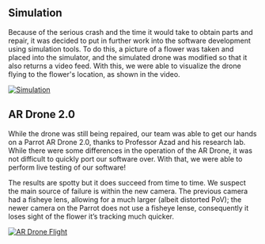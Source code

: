 ## Simulation 

Because of the serious crash and the time it would take to obtain parts and repair, it was decided to put in further work into the software development using simulation tools. To do this, a picture of a flower was taken and placed into the simulator, and the simulated drone was modified so that it also returns a video feed. With this, we were able to visualize the drone flying to the flower's location, as shown in the video. 

[![Simulation](https://i.imgur.com/2oZpjr3.png)](https://drive.google.com/file/d/1zzWixBFfFzt0fJUocoVNTEfiuGfRfddN/view?usp=sharing "Simulation")

## AR Drone 2.0
While the drone was still being repaired, our team was able to get our hands on a Parrot AR Drone 2.0, thanks to Professor Azad and his research lab. While there were some differences in the operation of the AR Drone, it was not difficult to quickly port our software over. With that, we were able to perform live testing of our software!

The results are spotty but it does succeed from time to time. We suspect the main source of failure is within the new camera. The previous camera had a fisheye lens, allowing for a much larger (albeit distorted PoV); the newer camera on the Parrot does not use a fisheye lense, consequently it loses sight of the flower it’s tracking much quicker. 

[![AR Drone Flight](https://i.imgur.com/3anMY2U.png)](https://drive.google.com/file/d/1CL-LDzvDiBaW5kfM_J0hjeMOEIUyXWg8/view?usp=sharing "AR Drone Flight")